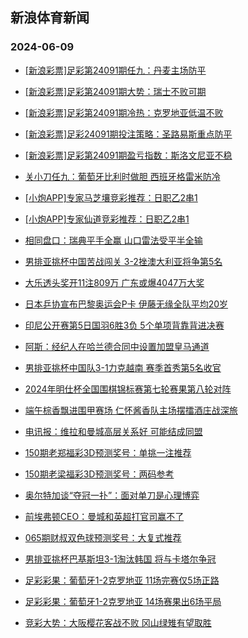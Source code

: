 ## 新浪体育新闻 
### 2024-06-09

+ [[新浪彩票]足彩第24091期任九：丹麦主场防平](https://sports.sina.com.cn/l/2024-06-08/doc-inaxymmh3490668.shtml)

+ [[新浪彩票]足彩第24091期大势：瑞士不败可期](https://sports.sina.com.cn/l/2024-06-08/doc-inaxymmm4649471.shtml)

+ [[新浪彩票]足彩第24091期冷热：克罗地亚低温不败](https://sports.sina.com.cn/l/2024-06-08/doc-inaxymmh3491447.shtml)

+ [[新浪彩票]足彩24091期投注策略：圣路易斯重点防平](https://sports.sina.com.cn/l/2024-06-08/doc-inaxymmm4650183.shtml)

+ [[新浪彩票]足彩第24091期盈亏指数：斯洛文尼亚不稳](https://sports.sina.com.cn/l/2024-06-08/doc-inaxymmm4650404.shtml)

+ [关小刀任九：葡萄牙比利时做胆 西班牙格雷米防冷](https://sports.sina.com.cn/l/2024-06-08/doc-inaxzaik7079635.shtml)

+ [[小炮APP]专家马芝壤竞彩推荐：日职乙2串1](https://sports.sina.com.cn/l/2024-06-08/doc-inaxyvzn7178242.shtml)

+ [[小炮APP]专家仙道竞彩推荐：日职乙2串1](https://sports.sina.com.cn/l/2024-06-08/doc-inaxyvzn7177896.shtml)

+ [相同盘口：瑞典平手全赢 山口雷法受平半全输](https://sports.sina.com.cn/l/2024-06-08/doc-inaxyvzf4435044.shtml)

+ [男排亚挑杯中国苦战闯关 3-2挫澳大利亚将争第5名](https://sports.sina.com.cn/others/volleyball/2024-06-07/doc-inaxxupt4962484.shtml)

+ [大乐透头奖开11注809万 广东或爆4047万大奖](https://sports.sina.com.cn/l/2024-06-08/doc-inaxzxnt3936148.shtml)

+ [日本乒协宣布巴黎奥运会P卡 伊藤无缘全队平均20岁](https://sports.sina.com.cn/others/pingpang/2024-06-08/doc-inaxzxny6655860.shtml)

+ [印尼公开赛第5日国羽6胜3负 5个单项背靠背进决赛](https://sports.sina.com.cn/others/badmin/2024-06-09/doc-inayacur3827526.shtml)

+ [阿斯：经纪人在哈兰德合同中设置加盟皇马通道](https://sports.sina.com.cn/g/2024-06-09/doc-inayacuw6550111.shtml)

+ [男排亚挑杯中国队3-1力克越南 赛季首秀第5名收官](https://sports.sina.com.cn/others/volleyball/2024-06-08/doc-inaxztev4051020.shtml)

+ [2024年明仕杯全国围棋锦标赛第七轮赛果第八轮对阵](https://sports.sina.com.cn/go/2024-06-07/doc-inaxxqfv5038712.shtml)

+ [端午棕香飘进围甲赛场 仁怀酱香队主场摆擂酒庄战深旅](https://sports.sina.com.cn/go/2024-06-08/doc-inaxztfa6772625.shtml)

+ [电讯报：维拉和曼城高层关系好 可能结成同盟](https://sports.sina.com.cn/g/2024-06-09/doc-inayacuw6550396.shtml)

+ [150期老郑福彩3D预测奖号：单挑一注推荐](https://sports.sina.com.cn/l/2024-06-08/doc-inaxzaic4354649.shtml)

+ [150期老梁福彩3D预测奖号：两码参考](https://sports.sina.com.cn/l/2024-06-08/doc-inaxzaik7081728.shtml)

+ [奥尔特加谈“夺冠一扑”：面对单刀是心理博弈](https://sports.sina.com.cn/g/2024-06-09/doc-inayacuw6549092.shtml)

+ [前埃弗顿CEO：曼城和英超打官司赢不了](https://sports.sina.com.cn/g/2024-06-09/doc-inayacuw6549807.shtml)

+ [065期财叔双色球预测奖号：大复式推荐](https://sports.sina.com.cn/l/2024-06-08/doc-inaxwxkc5266344.shtml)

+ [男排亚挑杯巴基斯坦3-1淘汰韩国 将与卡塔尔争冠](https://sports.sina.com.cn/others/volleyball/2024-06-09/doc-inayaqkm3638170.shtml)

+ [足彩彩果：葡萄牙1-2克罗地亚 11场完赛仅5场正路](https://sports.sina.com.cn/l/2024-06-09/doc-inayausq6260923.shtml)

+ [足彩彩果：葡萄牙1-2克罗地亚 14场赛果出6场平局](https://sports.sina.com.cn/l/2024-06-09/doc-inayausq6260923.shtml)

+ [竞彩大势：大阪樱花客战不败 冈山绿雉有望取胜](https://sports.sina.com.cn/l/2024-06-09/doc-inayausi3535608.shtml)

